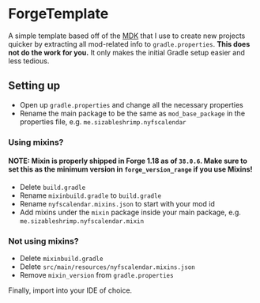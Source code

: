# ForgeTemplate

A simple template based off of the [MDK](https://github.com/MinecraftForge/MinecraftForge/tree/1.17.x/mdk) that I use to create new projects quicker by extracting all mod-related info to `gradle.properties`.
**This does not do the work for you.** It only makes the initial Gradle setup easier and less tedious.

## Setting up
* Open up `gradle.properties` and change all the necessary properties
* Rename the main package to be the same as `mod_base_package` in the properties file, e.g. `me.sizableshrimp.nyfscalendar`

### Using mixins?
#### NOTE: Mixin is properly shipped in Forge 1.18 as of `38.0.6`. Make sure to set this as the minimum version in `forge_version_range` if you use Mixins!
* Delete `build.gradle`
* Rename `mixinbuild.gradle` to `build.gradle`
* Rename `nyfscalendar.mixins.json` to start with your mod id
* Add mixins under the `mixin` package inside your main package, e.g. `me.sizableshrimp.nyfscalendar.mixin`

### Not using mixins?
* Delete `mixinbuild.gradle`
* Delete `src/main/resources/nyfscalendar.mixins.json`
* Remove `mixin_version` from `gradle.properties`

Finally, import into your IDE of choice.